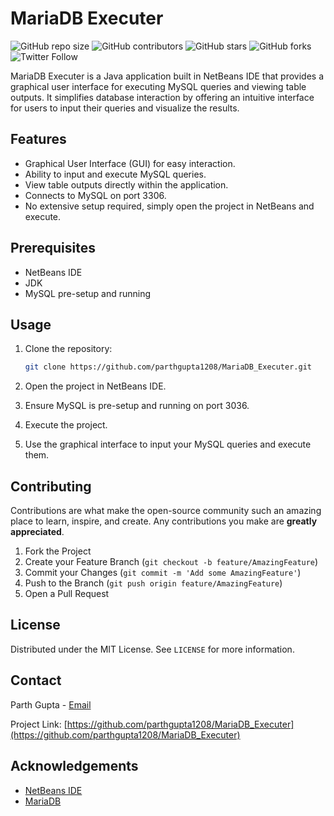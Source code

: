 # MariaDB Executer

![GitHub repo size](https://img.shields.io/github/repo-size/parthgupta1208/MariaDB_Executer)
![GitHub contributors](https://img.shields.io/github/contributors/parthgupta1208/MariaDB_Executer)
![GitHub stars](https://img.shields.io/github/stars/parthgupta1208/MariaDB_Executer?style=social)
![GitHub forks](https://img.shields.io/github/forks/parthgupta1208/MariaDB_Executer?style=social)
![Twitter Follow](https://img.shields.io/twitter/follow/parthgupta1208?style=social)

MariaDB Executer is a Java application built in NetBeans IDE that provides a graphical user interface for executing MySQL queries and viewing table outputs. It simplifies database interaction by offering an intuitive interface for users to input their queries and visualize the results.

## Features

- Graphical User Interface (GUI) for easy interaction.
- Ability to input and execute MySQL queries.
- View table outputs directly within the application.
- Connects to MySQL on port 3306.
- No extensive setup required, simply open the project in NetBeans and execute.

## Prerequisites

- NetBeans IDE
- JDK
- MySQL pre-setup and running

## Usage

1. Clone the repository:

    ```bash
    git clone https://github.com/parthgupta1208/MariaDB_Executer.git
    ```

2. Open the project in NetBeans IDE.
   
3. Ensure MySQL is pre-setup and running on port 3036.

4. Execute the project.

5. Use the graphical interface to input your MySQL queries and execute them.

## Contributing

Contributions are what make the open-source community such an amazing place to learn, inspire, and create. Any contributions you make are **greatly appreciated**.

1. Fork the Project
2. Create your Feature Branch (`git checkout -b feature/AmazingFeature`)
3. Commit your Changes (`git commit -m 'Add some AmazingFeature'`)
4. Push to the Branch (`git push origin feature/AmazingFeature`)
5. Open a Pull Request

## License

Distributed under the MIT License. See `LICENSE` for more information.

## Contact

Parth Gupta - [Email](mailto:parthgupta1208@gmail.com)

Project Link: [https://github.com/parthgupta1208/MariaDB_Executer](https://github.com/parthgupta1208/MariaDB_Executer)

## Acknowledgements

- [NetBeans IDE](https://netbeans.org/)
- [MariaDB](https://mariadb.org/)
